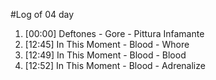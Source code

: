 #Log of 04 day

1. [00:00] Deftones - Gore - Pittura Infamante
1. [12:45] In This Moment - Blood - Whore
1. [12:49] In This Moment - Blood - Blood
1. [12:52] In This Moment - Blood - Adrenalize
